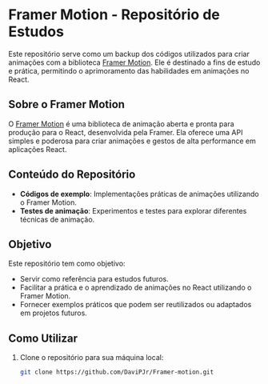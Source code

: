 # Framer Motion - Repositório de Estudos

Este repositório serve como um backup dos códigos utilizados para criar animações com a biblioteca [Framer Motion](https://www.framer.com/motion/). Ele é destinado a fins de estudo e prática, permitindo o aprimoramento das habilidades em animações no React.

## Sobre o Framer Motion

O [Framer Motion](https://www.framer.com/motion/) é uma biblioteca de animação aberta e pronta para produção para o React, desenvolvida pela Framer. Ela oferece uma API simples e poderosa para criar animações e gestos de alta performance em aplicações React.

## Conteúdo do Repositório

- **Códigos de exemplo**: Implementações práticas de animações utilizando o Framer Motion.
- **Testes de animação**: Experimentos e testes para explorar diferentes técnicas de animação.

## Objetivo

Este repositório tem como objetivo:

- Servir como referência para estudos futuros.
- Facilitar a prática e o aprendizado de animações no React utilizando o Framer Motion.
- Fornecer exemplos práticos que podem ser reutilizados ou adaptados em projetos futuros.

## Como Utilizar

1. Clone o repositório para sua máquina local:
   ```bash
   git clone https://github.com/DaviPJr/Framer-motion.git
   ```
